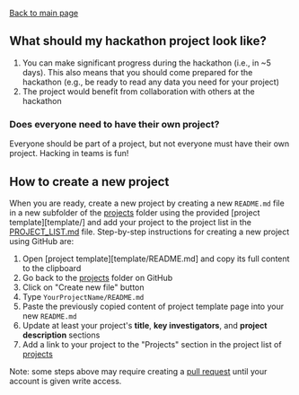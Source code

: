 [Back to main page](../index.md)

## What should my hackathon project look like?

  1. You can make significant progress during the hackathon (i.e., in ~5 days). This also means that you should come prepared for the hackathon (e.g., be ready to read any data you need for your project)
  1. The project would benefit from collaboration with others at the hackathon

### Does everyone need to have their own project?

Everyone should be part of a project, but not everyone must have their own project. Hacking in teams is fun!

## How to create a new project

When you are ready, create a new project by creating a new `README.md` file in a new subfolder of the [projects](.) folder using the provided [project template][template/] and add your project to the project list in the [PROJECT_LIST.md](PROJECT_LIST.md) file. Step-by-step instructions for creating a new project using GitHub are:

1. Open [project template][template/README.md] and copy its full content to the clipboard
1. Go back to the [projects](https://github.com/catalystneuro/spike-sorting-hackathon/gh_pages/projects) folder on GitHub
1. Click on "Create new file" button
1. Type `YourProjectName/README.md`
1. Paste the previously copied content of project template page into your new `README.md`
1. Update at least your project's **title**, **key investigators**, and **project description** sections
1. Add a link to your project to the "Projects" section in the project list of [projects](PROJECT_LIST.md)

Note: some steps above may require creating a [pull request](https://help.github.com/articles/creating-a-pull-request/) until your account is given write access.

[project-description-template]: https://raw.githubusercontent.com/catalystneuro/spike-sorting-hackathon/gh_pages/projects/template/README.md
